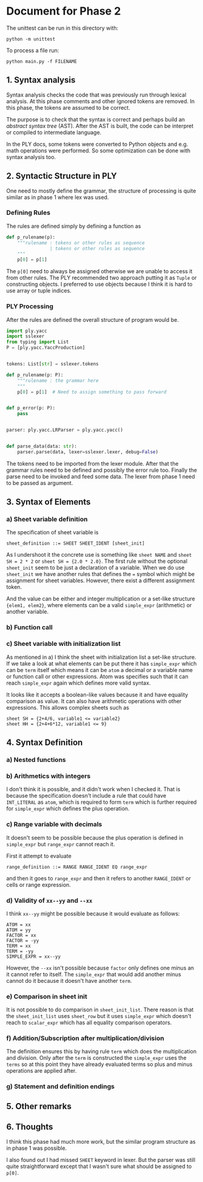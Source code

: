 # Document for Phase 2

The unittest can be run in this directory with:

```
python -m unittest
```

To process a file run:

```
python main.py -f FILENAME
```

## 1. Syntax analysis

Syntax analysis checks the code that was previously run through
lexical analysis. At this phase comments and other ignored tokens are
removed. In this phase, the tokens are assumed to be correct.

The purpose is to check that the syntax is correct and perhaps build an _abstract syntax tree_ (AST).
After the AST is built, the code can be interpret or compiled to intermediate language.

In the PLY docs, some tokens were converted to Python objects and e.g. math operations were performed.
So some optimization can be done with syntax analysis too.


## 2. Syntactic Structure in PLY

One need to mostly define the grammar, the structure of processing
is quite similar as in phase 1 where lex was used.

### Defining Rules

The rules are defined simply by defining a function as

```python
def p_rulename(p):
    """rulename : tokens or other rules as sequence
                | tokens or other rules as sequence
    """
    p[0] = p[1]
```

The `p[0]` need to always be assigned otherwise we are unable
to access it from other rules. The PLY recommended two approach putting
it as `Tuple` or constructing objects. I preferred to use
objects because I think it is hard to use array or tuple indices.

### PLY Processing

After the rules are defined the overall structure of program would be.

```python
import ply.yacc
import sslexer
from typing import List
P = [ply.yacc.YaccProduction]


tokens: List[str] = sslexer.tokens

def p_rulename(p: P):
    """rulename : the grammar here
    """
    p[0] = p[1]  # Need to assign something to pass forward


def p_error(p: P):
    pass


parser: ply.yacc.LRParser = ply.yacc.yacc()


def parse_data(data: str):
    parser.parse(data, lexer=sslexer.lexer, debug=False)
```

The tokens need to be imported from the lexer module.
After that the grammar rules need to be defined and possibly the error rule too.
Finally the parse need to be invoked and feed some data.
The lexer from phase 1 need to be passed as argument.


## 3. Syntax of Elements

### a) Sheet variable definition

The specification of sheet variable is

```
sheet_definition ::= SHEET SHEET_IDENT [sheet_init]
```

As I undershoot it the concrete use is something like `sheet NAME` and `sheet SH = 2 * 2` or `sheet SH = {2.0 * 2.0}`.
The first rule without the optional `sheet_init` seem to be just
a declaration of a variable.
When we do use `sheet_init` we have another rules that defines the `=` symbol which might be
assignment for sheet variables. However, there exist a different assignment token.

And the value can be either and integer multiplication or
a set-like structure `{elem1, elem2}`, where elements can be a valid `simple_expr` (arithmetic) or another variable. 

### b) Function call

### c) Sheet variable with initialization list

As mentioned in a) I think the sheet with initialization list a set-like structure.
If we take a look at what elements can be put there it has
`simple_expr` which can be `term` itself which means it can be `atom` a decimal or a variable name or function call or
other expressions. Atom was specifies such that it can reach `simple_expr` again which defines more valid syntax.

It looks like it accepts a boolean-like values because it and have equality comparison as value.
It can also have arithmetic operations with other expressions. This allows complex sheets such as

```
sheet SH = {2+4/6, variable1 <= variable2}
sheet HH = {2+4+6*12, variable1 <= 9}
```

## 4. Syntax Definition

### a) Nested functions

### b) Arithmetics with integers

I don't think it is possible, and it didn't work when I checked it.
That is because the specification doesn't include a rule that
could have `INT_LITERAL` as `atom`, which is required to form `term` which is further 
required for `simple_expr` which defines the plus operation.

### c) Range variable with decimals

It doesn't seem to be possible because the plus operation is defined in
`simple_expr` but `range_expr` cannot reach it.

First it attempt to evaluate

```
range_definition ::= RANGE RANGE_IDENT EQ range_expr
```

and then it goes to `range_expr` and then it refers to another `RANGE_IDENT` or cells or range expression.


### d) Validity of `xx--yy` and `--xx`

I think `xx--yy` might be possible because it would evaluate
as follows:

```
ATOM = xx
ATOM = yy
FACTOR = xx
FACTOR = -yy
TERM = xx
TERM = -yy
SIMPLE_EXPR = xx--yy
```

However, the `--xx` isn't possible because `factor` only defines
one minus an it cannot refer to itself. The `simple_expr` that would add 
another minus cannot do it because it doesn't have another `term`.

### e) Comparison in sheet init

It is not possible to do comparison in `sheet_init_list`.
There reason is that the `sheet_init_list` uses `sheet_row` but
it uses `simple_expr` which doesn't reach to `scalar_expr` which has
all equality comparison operators.

### f) Addition/Subscription after multiplication/division

The definition ensures this by having rule `term` which does
the multiplication and division.
Only after the `term` is constructed the `simple_expr` uses
the `terms` so at this point they have already evaluated terms
so plus and minus operations are applied after.

### g) Statement and definition endings

## 5. Other remarks

## 6. Thoughts

I think this phase had much more work, but the similar 
program structure as in phase 1 was possible.

I also found out I had missed `SHEET` keyword in lexer.
But the parser was still quite straightforward except that
I wasn't sure what should be assigned to `p[0]`.

